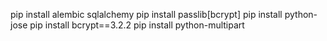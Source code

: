 pip install alembic sqlalchemy
pip install passlib[bcrypt]
pip install python-jose
pip install bcrypt==3.2.2
pip install python-multipart